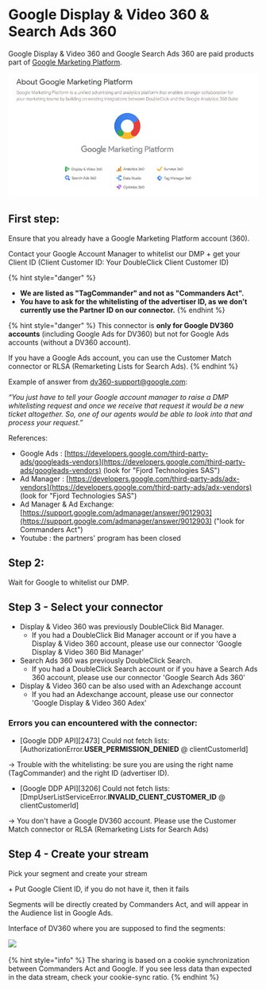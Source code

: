# Google Display & Video 360 & Search Ads 360

Google Display & Video 360 and Google Search Ads 360 are paid products part of [Google Marketing Platform](https://marketingplatform.google.com/about/).

![](<../../../../.gitbook/assets/image (1) (2).png>)

## First step: <a href="#googleddpsetup-firststep" id="googleddpsetup-firststep"></a>

Ensure that you already have a Google Marketing Platform account (360).

Contact your Google Account Manager to whitelist our DMP + get your Client ID (Client Customer ID: Your DoubleClick Client Customer ID)

{% hint style="danger" %}
* **We are listed as "TagCommander" and not as "Commanders Act".**
* **You have to ask for the whitelisting of the advertiser ID, as we don't currently use the Partner ID on our connector.**
{% endhint %}

{% hint style="danger" %}
This connector is **only for Google DV360 accounts** (including Google Ads for DV360) but not for Google Ads accounts (without a DV360 account).

If you have a Google Ads account, you can use the Customer Match connector or RLSA (Remarketing Lists for Search Ads).
{% endhint %}

Example of answer from [dv360-support@google.com](mailto:dv360-support@google.com):

_“You just have to tell your Google account manager to raise a DMP whitelisting request and once we receive that request it would be a new ticket altogether. So, one of our agents would be able to look into that and process your request.”_

References:

* Google Ads : [https://developers.google.com/third-party-ads/googleads-vendors](https://developers.google.com/third-party-ads/googleads-vendors) (look for "Fjord Technologies SAS")
* Ad Manager : [https://developers.google.com/third-party-ads/adx-vendors](https://developers.google.com/third-party-ads/adx-vendors) (look for "Fjord Technologies SAS")
* Ad Manager & Ad Exchange: [https://support.google.com/admanager/answer/9012903](https://support.google.com/admanager/answer/9012903) ("look for Commanders Act")
* Youtube : the partners' program has been closed

## Step 2:

Wait for Google to whitelist our DMP.

## Step 3 - Select your connector <a href="#googleddpsetup-step3-pickyourconnector" id="googleddpsetup-step3-pickyourconnector"></a>

* Display & Video 360 was previously DoubleClick Bid Manager.
  * If you had a DoubleClick Bid Manager account or if you have a Display & Video 360 account, please use our connector 'Google Display & Video 360 Bid Manager'
* Search Ads 360 was previously DoubleClick Search.
  * If you had a DoubleClick Search account or if you have a Search Ads 360 account, please use our connector 'Google Search Ads 360'
* Display & Video 360 can be also used with an Adexchange account
  * If you had an Adexchange account, please use our connector 'Google Display & Video 360 Adex'

### Errors you can encountered with the connector:

* \[Google DDP API]\[2473] Could not fetch lists: \[AuthorizationError.**USER\_PERMISSION\_DENIED** @ clientCustomerId]

→ Trouble with the whitelisting: be sure you are using the right name (TagCommander) and the right ID (advertiser ID).

* \[Google DDP API]\[3206] Could not fetch lists: \[DmpUserListServiceError.**INVALID\_CLIENT\_CUSTOMER\_ID** @ clientCustomerId]

→ You don't have a Google DV360 account. Please use the Customer Match connector or RLSA (Remarketing Lists for Search Ads)

## Step 4 - Create your stream <a href="#googleddpsetup-step4" id="googleddpsetup-step4"></a>

Pick your segment and create your stream

\+ Put Google Client ID, if you do not have it, then it fails

Segments will be directly created by Commanders Act, and will appear in the Audience list in Google Ads.

Interface of DV360 where you are supposed to find the segments:

![](https://lh3.googleusercontent.com/7Y864jfrb3kvgMNGME5BNh5n5GX9g6os4AmR-En8MK1LGamxEwJxROOt93G18iEBMQ)

{% hint style="info" %}
The sharing is based on a cookie synchronization between Commanders Act and Google. If you see less data than expected in the data stream, check your cookie-sync ratio.
{% endhint %}
